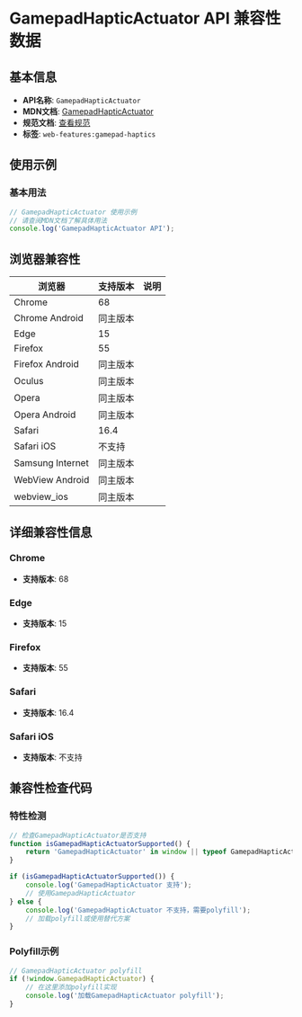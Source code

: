 # GamepadHapticActuator API 兼容性数据

## 基本信息

- **API名称**: `GamepadHapticActuator`
- **MDN文档**: [GamepadHapticActuator](https://developer.mozilla.org/docs/Web/API/GamepadHapticActuator)
- **规范文档**: [查看规范](https://w3c.github.io/gamepad/#gamepadhapticactuator-interface)
- **标签**: `web-features:gamepad-haptics`

## 使用示例

### 基本用法

```javascript
// GamepadHapticActuator 使用示例
// 请查阅MDN文档了解具体用法
console.log('GamepadHapticActuator API');
```

## 浏览器兼容性

| 浏览器 | 支持版本 | 说明 |
|--------|----------|------|
| Chrome | 68 |  |
| Chrome Android | 同主版本 |  |
| Edge | 15 |  |
| Firefox | 55 |  |
| Firefox Android | 同主版本 |  |
| Oculus | 同主版本 |  |
| Opera | 同主版本 |  |
| Opera Android | 同主版本 |  |
| Safari | 16.4 |  |
| Safari iOS | 不支持 |  |
| Samsung Internet | 同主版本 |  |
| WebView Android | 同主版本 |  |
| webview_ios | 同主版本 |  |

## 详细兼容性信息

### Chrome

- **支持版本**: 68

### Edge

- **支持版本**: 15

### Firefox

- **支持版本**: 55

### Safari

- **支持版本**: 16.4

### Safari iOS

- **支持版本**: 不支持

## 兼容性检查代码

### 特性检测

```javascript
// 检查GamepadHapticActuator是否支持
function isGamepadHapticActuatorSupported() {
    return 'GamepadHapticActuator' in window || typeof GamepadHapticActuator !== 'undefined';
}

if (isGamepadHapticActuatorSupported()) {
    console.log('GamepadHapticActuator 支持');
    // 使用GamepadHapticActuator
} else {
    console.log('GamepadHapticActuator 不支持，需要polyfill');
    // 加载polyfill或使用替代方案
}
```

### Polyfill示例

```javascript
// GamepadHapticActuator polyfill
if (!window.GamepadHapticActuator) {
    // 在这里添加polyfill实现
    console.log('加载GamepadHapticActuator polyfill');
}
```

